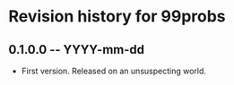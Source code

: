 # Revision history for 99probs

## 0.1.0.0  -- YYYY-mm-dd

* First version. Released on an unsuspecting world.
